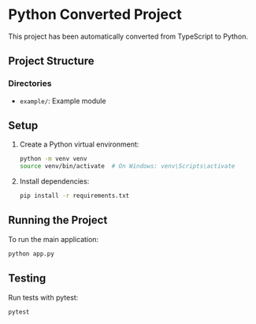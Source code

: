 # Python Converted Project

This project has been automatically converted from TypeScript to Python.

## Project Structure

### Directories

- `example/`: Example module

## Setup

1. Create a Python virtual environment:
   ```bash
   python -m venv venv
   source venv/bin/activate  # On Windows: venv\Scripts\activate
   ```

2. Install dependencies:
   ```bash
   pip install -r requirements.txt
   ```

## Running the Project

To run the main application:

```bash
python app.py
```

## Testing

Run tests with pytest:

```bash
pytest
```
